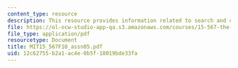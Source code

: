 ```yaml
---
content_type: resource
description: This resource provides information related to search and competition.
file: https://ol-ocw-studio-app-qa.s3.amazonaws.com/courses/15-567-the-economics-of-information-strategy-structure-and-pricing-fall-2010/12c62755b2a1ac4e0b5f18019bde33fa_MIT15_567F10_assn05.pdf
file_type: application/pdf
resourcetype: Document
title: MIT15_567F10_assn05.pdf
uid: 12c62755-b2a1-ac4e-0b5f-18019bde33fa
---
```

